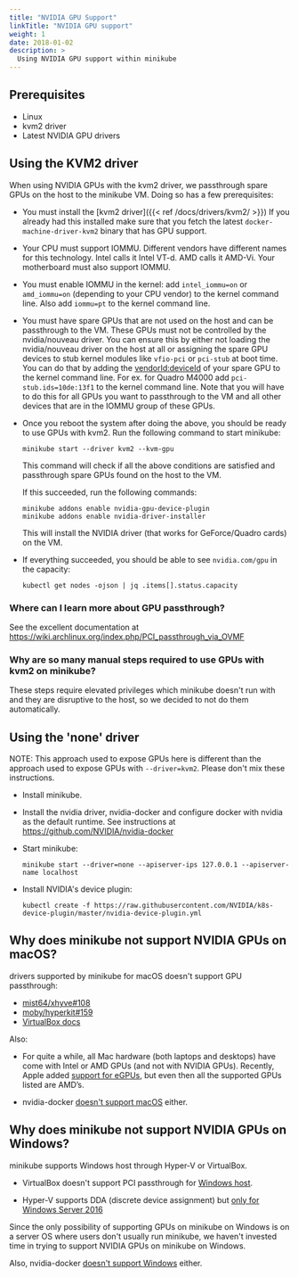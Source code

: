 ```yaml
---
title: "NVIDIA GPU Support"
linkTitle: "NVIDIA GPU support"
weight: 1
date: 2018-01-02
description: >
  Using NVIDIA GPU support within minikube
---
```


## Prerequisites

- Linux
- kvm2 driver
- Latest NVIDIA GPU drivers

## Using the KVM2 driver

When using NVIDIA GPUs with the kvm2 driver, we passthrough spare GPUs on the
host to the minikube VM. Doing so has a few prerequisites:

- You must install the [kvm2 driver]({{< ref /docs/drivers/kvm2/ >}}) If you already had
  this installed make sure that you fetch the latest
  `docker-machine-driver-kvm2` binary that has GPU support.

- Your CPU must support IOMMU. Different vendors have different names for this
  technology. Intel calls it Intel VT-d. AMD calls it AMD-Vi. Your motherboard
  must also support IOMMU.

- You must enable IOMMU in the kernel: add `intel_iommu=on` or `amd_iommu=on`
  (depending to your CPU vendor) to the kernel command line. Also add `iommu=pt`
  to the kernel command line.

- You must have spare GPUs that are not used on the host and can be passthrough
  to the VM. These GPUs must not be controlled by the nvidia/nouveau driver. You
  can ensure this by either not loading the nvidia/nouveau driver on the host at
  all or assigning the spare GPU devices to stub kernel modules like `vfio-pci`
  or `pci-stub` at boot time. You can do that by adding the
  [vendorId:deviceId](https://pci-ids.ucw.cz/read/PC/10de) of your spare GPU to
  the kernel command line. For ex. for Quadro M4000 add `pci-stub.ids=10de:13f1`
  to the kernel command line. Note that you will have to do this for all GPUs
  you want to passthrough to the VM and all other devices that are in the IOMMU
  group of these GPUs.

- Once you reboot the system after doing the above, you should be ready to use
  GPUs with kvm2. Run the following command to start minikube:
  ```shell
  minikube start --driver kvm2 --kvm-gpu
  ```

  This command will check if all the above conditions are satisfied and
  passthrough spare GPUs found on the host to the VM.

  If this succeeded, run the following commands:
  ```shell
  minikube addons enable nvidia-gpu-device-plugin
  minikube addons enable nvidia-driver-installer
  ```

  This will install the NVIDIA driver (that works for GeForce/Quadro cards)
  on the VM.

- If everything succeeded, you should be able to see `nvidia.com/gpu` in the
  capacity:
  ```shell
  kubectl get nodes -ojson | jq .items[].status.capacity
  ```

### Where can I learn more about GPU passthrough?

See the excellent documentation at
<https://wiki.archlinux.org/index.php/PCI_passthrough_via_OVMF>

### Why are so many manual steps required to use GPUs with kvm2 on minikube?

These steps require elevated privileges which minikube doesn't run with and they
are disruptive to the host, so we decided to not do them automatically.

## Using the 'none' driver

NOTE: This approach used to expose GPUs here is different than the approach used
to expose GPUs with `--driver=kvm2`. Please don't mix these instructions.

- Install minikube.

- Install the nvidia driver, nvidia-docker and configure docker with nvidia as
  the default runtime. See instructions at
  <https://github.com/NVIDIA/nvidia-docker>

- Start minikube:
  ```shell
  minikube start --driver=none --apiserver-ips 127.0.0.1 --apiserver-name localhost
  ```

- Install NVIDIA's device plugin:
  ```shell
  kubectl create -f https://raw.githubusercontent.com/NVIDIA/k8s-device-plugin/master/nvidia-device-plugin.yml
  ```

## Why does minikube not support NVIDIA GPUs on macOS?

drivers supported by minikube for macOS doesn't support GPU passthrough:

- [mist64/xhyve#108](https://github.com/mist64/xhyve/issues/108)
- [moby/hyperkit#159](https://github.com/moby/hyperkit/issues/159)
- [VirtualBox docs](https://www.virtualbox.org/manual/ch09.html#pcipassthrough)

Also:

- For quite a while, all Mac hardware (both laptops and desktops) have come with
  Intel or AMD GPUs (and not with NVIDIA GPUs). Recently, Apple added [support
  for eGPUs](https://support.apple.com/en-us/HT208544), but even then all the
  supported GPUs listed are AMD’s.

- nvidia-docker [doesn't support
  macOS](https://github.com/NVIDIA/nvidia-docker/issues/101) either.

## Why does minikube not support NVIDIA GPUs on Windows?

minikube supports Windows host through Hyper-V or VirtualBox.

- VirtualBox doesn't support PCI passthrough for [Windows
  host](https://www.virtualbox.org/manual/ch09.html#pcipassthrough).

- Hyper-V supports DDA (discrete device assignment) but [only for Windows Server
  2016](https://docs.microsoft.com/en-us/windows-server/virtualization/hyper-v/plan/plan-for-deploying-devices-using-discrete-device-assignment)

Since the only possibility of supporting GPUs on minikube on Windows is on a
server OS where users don't usually run minikube, we haven't invested time in
trying to support NVIDIA GPUs on minikube on Windows.

Also, nvidia-docker [doesn't support
Windows](https://github.com/NVIDIA/nvidia-docker/issues/197) either.
